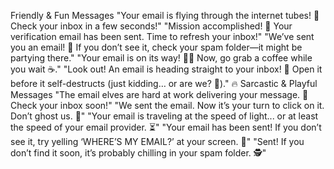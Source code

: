 Friendly & Fun Messages
"Your email is flying through the internet tubes! 🚀 Check your inbox in a few seconds!"
"Mission accomplished! 📩 Your verification email has been sent. Time to refresh your inbox!"
"We’ve sent you an email! 📨 If you don’t see it, check your spam folder—it might be partying there."
"Your email is on its way! 🏃💨 Now, go grab a coffee while you wait ☕."
"Look out! An email is heading straight to your inbox! 💌 Open it before it self-destructs (just kidding… or are we? 🤔)."
🔥 Sarcastic & Playful Messages
"The email elves are hard at work delivering your message. 🧝 Check your inbox soon!"
"We sent the email. Now it’s your turn to click on it. Don’t ghost us. 👀"
"Your email is traveling at the speed of light... or at least the speed of your email provider. ⏳"
"Your email has been sent! If you don’t see it, try yelling ‘WHERE’S MY EMAIL?’ at your screen. 📣"
"Sent! If you don’t find it soon, it’s probably chilling in your spam folder. 🕵️"
